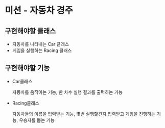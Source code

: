 # 미션 - 자동차 경주

##  구현해야할 클래스

- 자동차를 나타내는 Car 클래스
- 게임을 실행하는 Racing 클래스

##  구현해야할 기능
- Car클래스

   
	자동차를 움직이는 기능, 한 차수 실행 결과를 출력하는 기능


- Racing클래스

  
	자동차들의 이름을 입력받는 기능, 몇번 실행할건지 입력받고 게임을 진행하는 기능, 우승자를 뽑는 기능 

